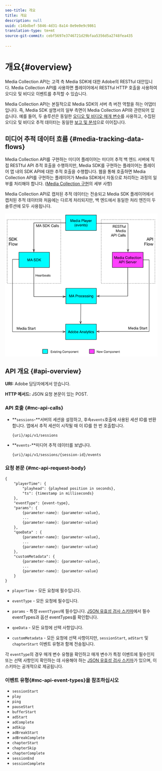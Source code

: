 ```yaml
---
seo-title: 개요
title: 개요
description: null
uuid: c14bdbef-5846-4d31-8a14-8e9e0e9c9861
translation-type: tm+mt
source-git-commit: cebf5697e3746721d29bfaa5356d5a2748fea435

---
```



# 개요{#overview}

Media Collection API는 고객 측 Media SDK에 대한 Adobe의 RESTful 대안입니다. Media Collection API를 사용하면 플레이어에서 RESTful HTTP 호출을 사용하여 오디오 및 비디오 이벤트를 추적할 수 있습니다.

Media Collection API는 본질적으로 Media SDK의 서버 측 버전 역할을 하는 어댑터입니다. 즉, Media SDK 설명서의 일부 측면이 Media Collection API와 관련되어 있습니다. 예를 들어, 두 솔루션은 동일한 [오디오 및 비디오 매개 변수](/help/metrics-and-metadata/audio-video-parameters.md)를 사용하고, 수집된 오디오 및 비디오 추적 데이터는 동일한 [보고 및 분석](/help/media-reports/media-reports-enable.md)으로 이어집니다.

## 미디어 추적 데이터 흐름 {#media-tracking-data-flows}

Media Collection API를 구현하는 미디어 플레이어는 미디어 추적 백 엔드 서버에 직접 RESTful API 추적 호출을 수행하지만, Media SDK를 구현하는 플레이어는 플레이어 앱 내의 SDK API에 대한 추적 호출을 수행합니다. 웹을 통해 호출하면 Media Collection API를 구현하는 플레이어가 Media SDK에서 자동으로 처리하는 과정의 일부를 처리해야 합니다. ([Media Collection 구현](mc-api-impl/mc-api-quick-start.md)의 세부 사항)

Media Collection API로 캡처된 추적 데이터는 전송되고 Media SDK 플레이어에서 캡처된 추적 데이터와 처음에는 다르게 처리되지만, 백 엔드에서 동일한 처리 엔진이 두 솔루션에 모두 사용됩니다.

![](assets/col_api_overview_simple.png)

## API 개요 {#api-overview}

**URI:** Adobe 담당자에게서 얻습니다.

**HTTP 메서드:** JSON 요청 본문이 있는 POST.

### API 호출 {#mc-api-calls}

* **`sessions`-**서버의 세션을 설정하고, 후속`events`호출에 사용된 세션 ID를 반환합니다. 앱에서 추적 세션이 시작될 때 이 ID를 한 번 호출합니다.

   ```
   {uri}/api/v1/sessions
   ```

* **`events`-**미디어 추적 데이터를 보냅니다.

   ```
   {uri}/api/v1/sessions/{session-id}/events
   ```

### 요청 본문 {#mc-api-request-body}

```
{
    "playerTime": {
        "playhead": {playhead position in seconds},
        "ts": {timestamp in milliseconds}
    },
    "eventType": {event-type},
    "params": {
        {parameter-name}: {parameter-value},
        ...
        {parameter-name}: {parameter-value}
    },
    "qoeData" : {
        {parameter-name}: {parameter-value},
        ...
        {parameter-name}: {parameter-value}
    },
    "customMetadata": {
        {parameter-name}: {parameter-value},
        ...
        {parameter-name}: {parameter-value}
    }
}
```

* `playerTime` - 모든 요청에 필수입니다.
* `eventType` - 모든 요청에 필수입니다.
* `params` - 특정 `eventTypes`에 필수입니다. [JSON 유효성 검사 스키마](mc-api-ref/mc-api-json-validation.md)에서 필수 eventTypes과 옵션 eventTypes를 확인합니다.

* `qoeData` - 모든 요청에 선택 사항입니다.
* `customMetadata` - 모든 요청에 선택 사항이지만, `sessionStart`, `adStart` 및 `chapterStart` 이벤트 유형과 함께 전송됩니다.

각 `eventType`의 경우 매개 변수 유형을 확인하고 매개 변수가 특정 이벤트에 필수인지 또는 선택 사항인지 확인하는 데 사용해야 하는 [JSON 유효성 검사 스키마](mc-api-ref/mc-api-json-validation.md)가 있으며, 이 스키마는 공개적으로 제공됩니다.

### 이벤트 유형{#mc-api-event-types}을 참조하십시오 

* `sessionStart`
* `play`
* `ping`
* `pauseStart`
* `bufferStart`
* `adStart`
* `adComplete`
* `adSkip`
* `adBreakStart`
* `adBreakComplete`
* `chapterStart`
* `chapterSkip`
* `chapterComplete`
* `sessionEnd`
* `sessionComplete`
